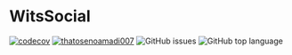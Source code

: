# WitsSocial

[![codecov](https://app.codecov.io/github/thatosenoamadi007/WitsSocial/tree/karabo_new)](https://codecov.io/gh/thatosenoamadi007/Wits-Social)
[![thatosenoamadi007](https://circleci.com/gh/thatosenoamadi007/WitsSocial.svg?style=svg)](https://app.circleci.com/pipelines/github/thatosenoamadi007/WitsSocial?branch=main)
<img alt="GitHub issues" src="https://img.shields.io/github/issues-raw/thatosenoamadi007/WitsSocial"> <img alt="GitHub top language" src="https://img.shields.io/github/languages/top/thatosenoamadi007/WitsSocial">

